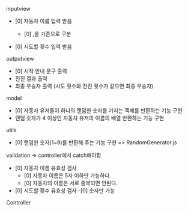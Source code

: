 inputview
- [0] 자동차 이름 입력 받음
  - [0] ,을 기준으로 구분

- [0] 시도할 횟수 입력 받음

outputview
- [0] 시작 안내 문구 출력
- 전진 결과 출력
- 최종 우승자 출력 (시도 횟수와 전진 횟수가 같으면 최종 우승자)

model
- [0] 자동차 유저들이 하나의 랜덤한 숫자를 가지는 객체를 반환하는 기능 구현
- 랜덤 숫자가 4 이상인 자동차 유저의 이름의 배열 반환하는 기능 구현 


utils
- [0] 랜덤한 숫자(1~9)를 반환해 주는 기능 구현 => RandomGenerator.js

vaildation => controller에서 catch해야함
- [0] 자동차 이름 유효성 검사
  - [0] 자동차 이름은 5자 이하만 가능하다.
  - [0] 자동차의 이름은 서로 중복되면 안된다.
- [0] 시도할 횟수 유효성 검사
  -[0]  숫자만 가능

Controller

